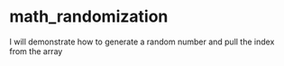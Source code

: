 # math_randomization

I will demonstrate how to generate a random number and pull the index from the array
